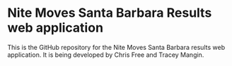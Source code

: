 # Nite Moves Santa Barbara Results web application

This is the GitHub repository for the Nite Moves Santa Barbara results web application. It is being developed by Chris Free and Tracey Mangin.

